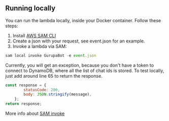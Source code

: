 
## Running locally
You can run the lambda locally, inside your Docker container. Follow these steps:

1. Install [AWS SAM CLI](https://docs.aws.amazon.com/serverless-application-model/latest/developerguide/serverless-sam-cli-install.html)
2. Create a json with your request, see event.json for an example.
3. Invoke a lambda via  SAM:
```javascript
sam local invoke GurupaBot -e event.json
```

Currently, you will get an exception, because you don't have a token to connect to DynamoDB, where all the list of chat ids is stored.
To test locally, just add around line 65 to return the response.
```javascript
const response = {
        statusCode: 200,
        body: JSON.stringify(message),
    };
return response;

```
More info about [SAM invoke](https://docs.aws.amazon.com/serverless-application-model/latest/developerguide/serverless-sam-cli-using-invoke.html)
